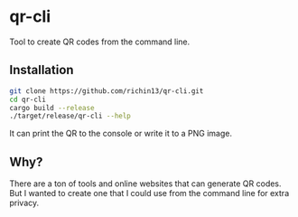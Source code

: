 # qr-cli

Tool to create QR codes from the command line.

## Installation

```bash
git clone https://github.com/richin13/qr-cli.git
cd qr-cli
cargo build --release
./target/release/qr-cli --help
```

It can print the QR to the console or write it to a PNG image.


## Why?

There are a ton of tools and online websites that can generate QR codes. But I wanted to create one that I could use from the command line for extra privacy.
